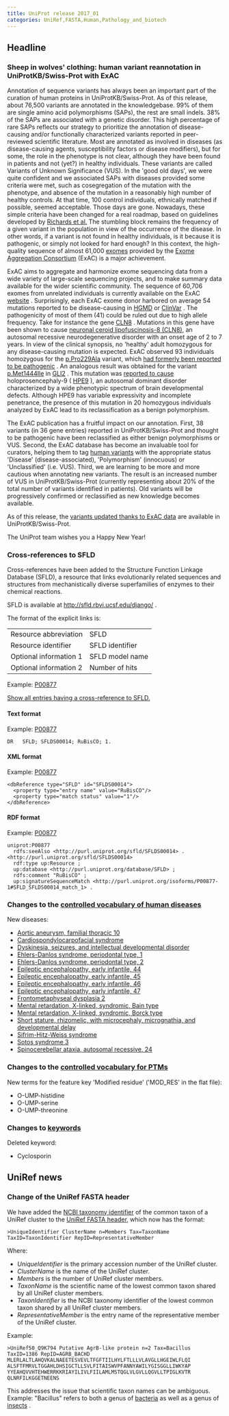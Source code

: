```yaml
---
title: UniProt release 2017_01
categories: UniRef,FASTA,Human,Pathology_and_biotech
---
```


## Headline

### Sheep in wolves' clothing: human variant reannotation in UniProtKB/Swiss-Prot with ExAC

Annotation of sequence variants has always been an important part of the curation of human proteins in UniProtKB/Swiss-Prot. As of this release, about 76,500 variants are annotated in the knowledgebase. 99% of them are single amino acid polymorphisms (SAPs), the rest are small indels. 38% of the SAPs are associated with a genetic disorder. This high percentage of rare SAPs reflects our strategy to prioritize the annotation of disease-causing and/or functionally characterized variants reported in peer-reviewed scientific literature. Most are annotated as involved in diseases (as disease-causing agents, susceptibility factors or disease modifiers), but for some, the role in the phenotype is not clear, although they have been found in patients and not (yet?) in healthy individuals. These variants are called Variants of Unknown Significance (VUS). In the 'good old days', we were quite confident and we associated SAPs with diseases provided some criteria were met, such as cosegregation of the mutation with the phenotype, and absence of the mutation in a reasonably high number of healthy controls. At that time, 100 control individuals, ethnically matched if possible, seemed acceptable. Those days are gone. Nowadays, these simple criteria have been changed for a real roadmap, based on guidelines developed by [Richards et al.](https://www.ncbi.nlm.nih.gov/pubmed/25741868) The stumbling block remains the frequency of a given variant in the population in view of the occurrence of the disease. In other words, if a variant is not found in healthy individuals, is it because it is pathogenic, or simply not looked for hard enough? In this context, the high-quality sequence of almost 61,000 [exomes](https://en.wikipedia.org/wiki/Exome) provided by the [Exome Aggregation Consortium](https://www.ncbi.nlm.nih.gov/pubmed/27535533) (ExAC) is a major achievement.

ExAC aims to aggregate and harmonize exome sequencing data from a wide variety of large-scale sequencing projects, and to make summary data available for the wider scientific community. The sequence of 60,706 exomes from unrelated individuals is currently available on the ExAC [website](http://exac.broadinstitute.org/) . Surprisingly, each ExAC exome donor harbored on average 54 mutations reported to be disease-causing in [HGMD](http://www.hgmd.cf.ac.uk/ac/index.php) or [ClinVar](https://www.ncbi.nlm.nih.gov/clinvar/) . The pathogenicity of most of them (41) could be ruled out due to high allele frequency. Take for instance the gene [CLN8](http://www.uniprot.org/uniprot/Q9UBY8) . Mutations in this gene have been shown to cause [neuronal ceroid lipofuscinosis-8 (CLN8)](http://www.uniprot.org/uniprot/Q9UBY8#pathology%5Fand%5Fbiotech), an autosomal recessive neurodegenerative disorder with an onset age of 2 to 7 years. In view of the clinical synopsis, no 'healthy' adult homozygous for any disease-causing mutation is expected. ExAC observed 93 individuals homozygous for the [p.Pro229Ala](http://www.uniprot.org/uniprot/Q9UBY8#VAR%5F066927) variant, which [had formerly been reported to be pathogenic](https://www.ncbi.nlm.nih.gov/pubmed/21990111) . An analogous result was obtained for the variant [p.Met1444Ile](http://www.uniprot.org/uniprot/P10070#VAR%5F032977) in [GLI2](http://www.uniprot.org/uniprot/P10070) . This mutation was [reported to cause](https://www.ncbi.nlm.nih.gov/pubmed/17096318) holoprosencephaly-9 ( [HPE9](http://www.uniprot.org/uniprot/P10070#pathology%5Fand%5Fbiotech) ), an autosomal dominant disorder characterized by a wide phenotypic spectrum of brain developmental defects. Although HPE9 has variable expressivity and incomplete penetrance, the presence of this mutation in 20 homozygous individuals analyzed by ExAC lead to its reclassification as a benign polymorphism.

The ExAC publication has a fruitful impact on our annotation. First, 38 variants (in 36 gene entries) reported in UniProtKB/Swiss-Prot and thought to be pathogenic have been reclassified as either benign polymorphisms or VUS. Second, the ExAC database has become an invaluable tool for curators, helping them to tag [human variants](http://www.uniprot.org/docs/humsavar) with the appropriate status 'Disease' (disease-associated), 'Polymorphism' (innocuous) or 'Unclassified' (i.e. VUS). Third, we are learning to be more and more cautious when annotating new variants. The result is an increased number of VUS in UniProtKB/Swiss-Prot (currently representing about 20% of the total number of variants identified in patients). Old variants will be progressively confirmed or reclassified as new knowledge becomes available.

As of this release, the [variants updated thanks to ExAC data](http://www.uniprot.org/uniprot/?query=citation:(id:27535533)&sort=score) are available in UniProtKB/Swiss-Prot.

The UniProt team wishes you a Happy New Year!

### Cross-references to SFLD

Cross-references have been added to the Structure Function Linkage Database (SFLD), a resource that links evolutionarily related sequences and structures from mechanistically diverse superfamilies of enzymes to their chemical reactions.

SFLD is available at <http://sfld.rbvi.ucsf.edu/django/> .

The format of the explicit links is:

|                        |                 |
|:-----------------------|:----------------|
| Resource abbreviation  | SFLD            |
| Resource identifier    | SFLD identifier |
| Optional information 1 | SFLD model name |
| Optional information 2 | Number of hits  |

Example: [P00877](http://www.uniprot.org/uniprot/P00877#family%5Fand%5Fdomains)

[Show all entries having a cross-reference to SFLD.](http://www.uniprot.org/uniprot/?query=database:sfld&sort=score)

#### Text format

Example: [P00877](http://www.uniprot.org/uniprot/P00877.txt)

    DR   SFLD; SFLDS00014; RuBisCO; 1.

#### XML format

Example: [P00877](http://www.uniprot.org/uniprot/P00877.xml)

    <dbReference type="SFLD" id="SFLDS00014">
      <property type="entry name" value="RuBisCO"/>
      <property type="match status" value="1"/>
    </dbReference>

#### RDF format

Example: [P00877](http://www.uniprot.org/uniprot/P00877.ttl)

    uniprot:P00877
      rdfs:seeAlso <http://purl.uniprot.org/sfld/SFLDS00014> .
    <http://purl.uniprot.org/sfld/SFLDS00014>
      rdf:type up:Resource ;
      up:database <http://purl.uniprot.org/database/SFLD> ;
      rdfs:comment "RuBisCO" ;
      up:signatureSequenceMatch <http://purl.uniprot.org/isoforms/P00877-1#SFLD_SFLDS00014_match_1> .

### Changes to the [controlled vocabulary of human diseases](http://www.uniprot.org/docs/humdisease)

New diseases:

-   [Aortic aneurysm, familial thoracic 10](http://www.uniprot.org/diseases/DI-04842)
-   [Cardiospondylocarpofacial syndrome](http://www.uniprot.org/diseases/DI-04853)
-   [Dyskinesia, seizures, and intellectual developmental disorder](http://www.uniprot.org/diseases/DI-04854)
-   [Ehlers-Danlos syndrome, periodontal type, 1](http://www.uniprot.org/diseases/DI-04848)
-   [Ehlers-Danlos syndrome, periodontal type, 2](http://www.uniprot.org/diseases/DI-04849)
-   [Epileptic encephalopathy, early infantile, 44](http://www.uniprot.org/diseases/DI-04843)
-   [Epileptic encephalopathy, early infantile, 45](http://www.uniprot.org/diseases/DI-04844)
-   [Epileptic encephalopathy, early infantile, 46](http://www.uniprot.org/diseases/DI-04845)
-   [Epileptic encephalopathy, early infantile, 47](http://www.uniprot.org/diseases/DI-04846)
-   [Frontometaphyseal dysplasia 2](http://www.uniprot.org/diseases/DI-04852)
-   [Mental retardation, X-linked, syndromic, Bain type](http://www.uniprot.org/diseases/DI-04850)
-   [Mental retardation, X-linked, syndromic, Borck type](http://www.uniprot.org/diseases/DI-04851)
-   [Short stature, rhizomelic, with microcephaly, micrognathia, and developmental delay](http://www.uniprot.org/diseases/DI-04856)
-   [Sifrim-Hitz-Weiss syndrome](http://www.uniprot.org/diseases/DI-04857)
-   [Sotos syndrome 3](http://www.uniprot.org/diseases/DI-04855)
-   [Spinocerebellar ataxia, autosomal recessive, 24](http://www.uniprot.org/diseases/DI-04847)

### Changes to the [controlled vocabulary for PTMs](http://www.uniprot.org/docs/ptmlist)

New terms for the feature key 'Modified residue' ('MOD\_RES' in the flat file):

-   O-UMP-histidine
-   O-UMP-serine
-   O-UMP-threonine

### Changes to [keywords](http://www.uniprot.org/docs/keywlist)

Deleted keyword:

-   Cyclosporin

## UniRef news

### Change of the UniRef FASTA header

We have added the [NCBI taxonomy identifier](https://www.ncbi.nlm.nih.gov/taxonomy) of the common taxon of a UniRef cluster to the [UniRef FASTA header](http://www.uniprot.org/help/fasta-headers), which now has the format:

    >UniqueIdentifier ClusterName n=Members Tax=TaxonName TaxID=TaxonIdentifier RepID=RepresentativeMember

Where:

-   *UniqueIdentifier* is the primary accession number of the UniRef cluster.
-   *ClusterName* is the name of the UniRef cluster.
-   *Members* is the number of UniRef cluster members.
-   *TaxonName* is the scientific name of the lowest common taxon shared by all UniRef cluster members.
-   *TaxonIdentifier* is the NCBI taxonomy identifier of the lowest common taxon shared by all UniRef cluster members.
-   *RepresentativeMember* is the entry name of the representative member of the UniRef cluster.

Example:

    >UniRef50_Q9K794 Putative AgrB-like protein n=2 Tax=Bacillus TaxID=1386 RepID=AGRB_BACHD
    MLERLALTLAHQVKALNAEETESVEVLTFGFTIILHYLFTLLLVLAVGLLHGEIWLFLQI
    ALSFTFMRVLTGGAHLDHSIGCTLLSVLFITAISWVPFANNYAWILYGISGGLLIWKYAP
    YYEAHQVVHTEHWERRKKRIAYILIVLFIILAMLMSTQGLVLGVLLQGVLLTPIGLKVTR
    QLNRFILKGGETNEENS

This addresses the issue that scientific taxon names can be ambiguous. Example: "Bacillus" refers to both a genus of [bacteria](http://www.uniprot.org/taxonomy/1386) as well as a genus of [insects](http://www.uniprot.org/taxonomy/55087) .

